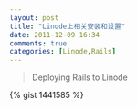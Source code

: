 ```yaml
---
layout: post
title: "Linode上相关安装和设置"
date: 2011-12-09 16:34
comments: true
categories: [Linode,Rails]
---
```

> Deploying Rails to Linode

{% gist 1441585 %}
